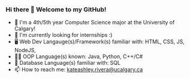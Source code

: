 ### Hi there 👋 Welcome to my GitHub!

- 📔 I'm a 4th/5th year Computer Science major at the University of Calgary!
- 🔭 I'm currently looking for internships :)
- 🖥️ Web Dev Langauge(s)/Framework(s) familiar with: HTML, CSS, JS, NodeJS,
- 👩‍💻 OOP Language(s) known: Java, Python, C++/C#
- 💾 Database Language(s) familiar with: SQL
- 📫 How to reach me: kateashley.rivera@ucalgary.ca

